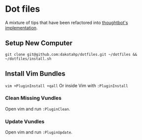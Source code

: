 # Dot files

A mixture of tips that have been refactored into [thoughtbot's implementation](https://github.com/thoughtbot/dotfiles).

## Setup New Computer
`git clone git@github.com:dakotahp/dotfiles.git ~/dotfiles && ~/dotfiles/install.sh`

## Install Vim Bundles
`vim +PluginInstall +qall`
Or inside Vim with `:PluginInstall`

### Clean Missing Vundles

Open vim and run `:PluginClean`.

### Update Vundles

Open vim and run `:PluginUpdate`.

